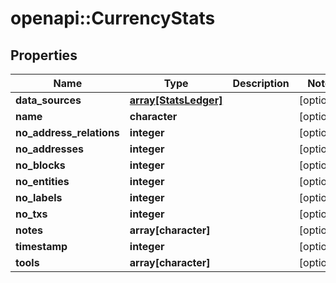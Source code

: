 # openapi::CurrencyStats


## Properties
Name | Type | Description | Notes
------------ | ------------- | ------------- | -------------
**data_sources** | [**array[StatsLedger]**](stats_ledger.md) |  | [optional] 
**name** | **character** |  | [optional] 
**no_address_relations** | **integer** |  | [optional] 
**no_addresses** | **integer** |  | [optional] 
**no_blocks** | **integer** |  | [optional] 
**no_entities** | **integer** |  | [optional] 
**no_labels** | **integer** |  | [optional] 
**no_txs** | **integer** |  | [optional] 
**notes** | **array[character]** |  | [optional] 
**timestamp** | **integer** |  | [optional] 
**tools** | **array[character]** |  | [optional] 


